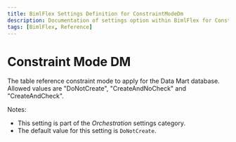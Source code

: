 ```yaml
---
title: BimlFlex Settings Definition for ConstraintModeDm
description: Documentation of settings option within BimlFlex for ConstraintModeDm
tags: [BimlFlex, Reference]
---
```


# Constraint Mode DM

The table reference constraint mode to apply for the Data Mart database. Allowed values are "DoNotCreate", "CreateAndNoCheck" and "CreateAndCheck".

Notes:

* This setting is part of the *Orchestration* settings category.
* The default value for this setting is `DoNotCreate`.
